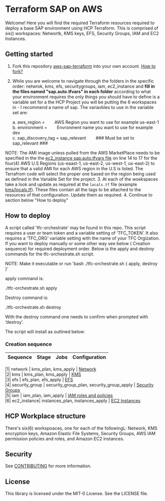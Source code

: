 # Terraform SAP on AWS

Welcome! Here you will find the required Terraform resources required to deploy a base SAP environment using HCP Terraform. This is comprised of six() workspaces: Networtk, KMS keys, EFS, Security Groups, IAM and EC2 Instances.


## Getting started

1. Fork this repository [aws-sap-terraform](https://github.com/patrickabrennan/aws-sap-terraform) into your own account. [How to fork?](https://docs.github.com/en/pull-requests/collaborating-with-pull-requests/working-with-forks/fork-a-repo)
2. While you are welcome to navigate through the folders in the specific order: netwrok, kms, efs, securitygroups, iam, ec2_instance and **fill in the files named "sap.auto.tfvars" in each folder** according to what your environment requires the only things you should have to define is a variable set for a the HCP Project you will be putting the 6 workspaces in - I recommend a name of sap. The variavbles to use in the variable set are:
   
     a. aws_region = &nbsp;&nbsp;&nbsp;&nbsp;&nbsp;&nbsp; AWS Region you want to use for example us-east-1   
     b. environment = &nbsp;&nbsp;&nbsp;&nbsp;&nbsp;&nbsp; Envronment name you want to use for example dev   
     c. sap_discovery_tag = sap_relevant   &nbsp;&nbsp;&nbsp;&nbsp;&nbsp;&nbsp;   ### Must be set to sap_relevant ### 
    
NOTE: The AMI image unless pulled from the AWS MarketPlace needs to be specified in the the [ec2_instance sap.auto.tfvars file](https://github.com/patrickabrennan/aws-sap-terraform/blob/main/ec2_instance/sap.auto.tfvars) on line 14 to 17 for the four(4) AWS U.S Regions (us-eaast-1, us-east-2, us-west-1, us-east-2) to ensure that a valid AMI for each AWS region in the U.S is listed. The Terrafrom code will select the proper one based on the region being used as defined in the Variable Set for the project.
3. At each of the woekspaces take a look and update as required at the ```locals.tf``` file (example [kms/locals.tf](https://github.com/patrickabrennan/aws-sap-terraform/blob/main/kms/locals.tf)). These files contain all the tags to be attached to the resources of that configuration. Update them as required.
4. Continue to section below "How to deploy"


## How to deploy

A script called 'tfc-orchestrate' may be found in this repo. This script requires a user or team token and a variable setting of ‘TFC_TOKEN’. It also requires a ‘TFC_ORG’ variable setting with the name of your TFC Orgization. If you want to deploy manually or some other way see below ( Creation sequence) for required deployment order. Below is the apply and destroy commands for the tfc-orchestrate.sh script.

NOTE: Make it executable or run 'bash ./tfc-orchestrate.sh { apply, destroy }'  

apply command is: 

./tfc-orchestrate.sh apply

Destroy command is:

./tfc-orchestrate.sh destroy

With the destroy command one needs to confirm when prompted with ‘destroy’.

The script will install as outlined below:


### Creation sequence

| Sequence | Stage | Jobs | Configuration
|------|-------|-----|-----

|1|  network  |  kms_plan, kms_apply  | [Network](network/README.md)  
|2|  kms  |  kms_plan, kms_apply  | [KMS](kms/README.md)  
|3|  efs  |  efs_plan, efs_apply  | [EFS](efs/README.md)  
|4|  security_group  |  security_group_plan, security_group_apply  | [Security Groups](security_group/README.md)  
|5|  iam  |  iam_plan, iam_apply  | [IAM roles and policies](iam/README.md)  
|6|  ec2_instance|  instances_plan, instances_apply  | [EC2 Instances](ec2_instance/README.md)  


## HCP Workplace structure 

There's six(6) workspoaces, one for each of the followingL: Network, KMS encryption keys, Amazon Elastic File Systems, Security Groups, AWS IAM permission policies and roles, and Amazon EC2 instances.   


## Security

See [CONTRIBUTING](CONTRIBUTING.md#security-issue-notifications) for more information.


## License

This library is licensed under the MIT-0 License. See the LICENSE file.
